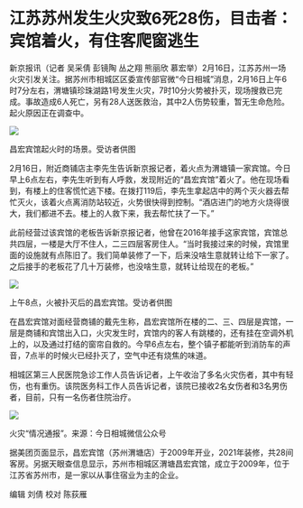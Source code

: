 # 江苏苏州发生火灾致6死28伤，目击者：宾馆着火，有住客爬窗逃生

新京报讯（记者 吴采倩 彭镜陶 丛之翔 熊丽欣
慕宏举）2月16日，江苏苏州一场火灾引发关注。据苏州市相城区区委宣传部官微“今日相城”消息，2月16日上午6时7分左右，渭塘镇珍珠湖路1号发生火灾，7时10分火势被扑灭，现场搜救已完成。事故造成6人死亡，另有28人送医救治，其中2人伤势较重，暂无生命危险。起火原因正在调查中。

![](https://inews.gtimg.com/newsapp_bt/0/15668399703/1000)

昌宏宾馆起火时的场景。受访者供图

2月16日，附近商铺店主李先生告诉新京报记者，着火点为渭塘镇一家宾馆。今日早上6点左右，李先生听到有人呼救，发现附近的“昌宏宾馆”着火了。他在现场看到，有楼上的住客慌忙逃下楼。在拨打119后，李先生拿起店中的两个灭火器去帮忙灭火，该着火点离消防站较近，火势很快得到控制。“酒店进门的地方火烧得很大，我们都进不去。楼上的人救下来，我去帮忙扶了一下。”

此前经营过该宾馆的老板告诉新京报记者，他曾在2016年接手这家宾馆，宾馆总共四层，一楼是大厅不住人，二三四层客房住人。“当时我接过来的时候，宾馆里面的设施就有点陈旧了。我们简单装修了一下，后来没啥生意就转让给下一家了。之后接手的老板花了几十万装修，也没啥生意，就转让给现在的老板。”

![](https://inews.gtimg.com/newsapp_bt/0/15668399708/1000)

上午8点，火被扑灭后的昌宏宾馆。受访者供图

在昌宏宾馆对面经营商铺的戴先生称，昌宏宾馆所在楼的二、三、四层是宾馆，一层是商铺和宾馆出入口，火灾发生时，宾馆内的客人有跳楼的，还有挂在空调外机上的，以及通过打结的窗帘自救的。今早6点左右，整个镇子都能听到消防车的声音，7点半的时候火已经扑灭了，空气中还有烧焦的味道。

相城区第三人民医院急诊工作人员告诉记者，上午收治了多名火灾伤者，其中有轻伤，也有重伤。该院医务科工作人员告诉记者，该院已接收2名女伤者和3名男伤者，目前，只有一名伤者住院治疗。

![](https://inews.gtimg.com/newsapp_bt/0/15668399715/1000)

火灾“情况通报”。来源：今日相城微信公众号

据美团页面显示，昌宏宾馆（苏州渭塘店）于2009年开业，2021年装修，共28间客房。另据天眼查信息显示，苏州市相城区渭塘昌宏宾馆，成立于2009年，位于江苏省苏州市，是一家以从事住宿业为主的企业。

编辑 刘倩 校对 陈荻雁

